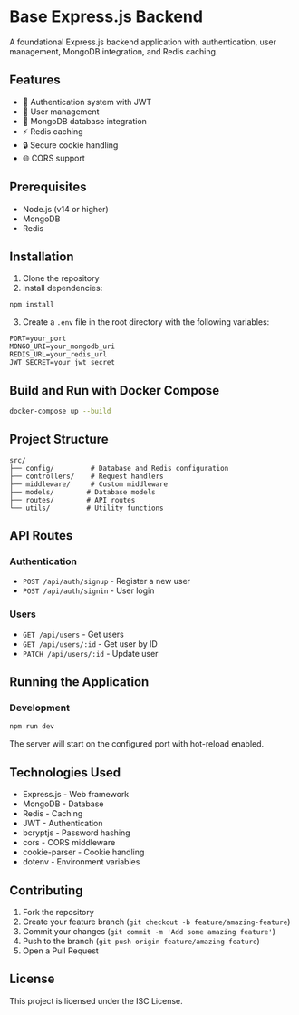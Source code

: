 # Base Express.js Backend

A foundational Express.js backend application with authentication, user management, MongoDB integration, and Redis caching.

## Features

- 🔐 Authentication system with JWT
- 👥 User management
- 📄 MongoDB database integration
- ⚡ Redis caching
- 🔒 Secure cookie handling
- 🌐 CORS support

## Prerequisites

- Node.js (v14 or higher)
- MongoDB
- Redis

## Installation

1. Clone the repository
2. Install dependencies:
```bash
npm install
```
3. Create a `.env` file in the root directory with the following variables:
```
PORT=your_port
MONGO_URI=your_mongodb_uri
REDIS_URL=your_redis_url
JWT_SECRET=your_jwt_secret
```

## Build and Run with Docker Compose

```bash
docker-compose up --build
```

## Project Structure

```
src/
├── config/         # Database and Redis configuration
├── controllers/    # Request handlers
├── middleware/     # Custom middleware
├── models/        # Database models
├── routes/        # API routes
└── utils/         # Utility functions
```

## API Routes

### Authentication
- `POST /api/auth/signup` - Register a new user
- `POST /api/auth/signin` - User login

### Users
- `GET /api/users` - Get users
- `GET /api/users/:id` - Get user by ID
- `PATCH /api/users/:id` - Update user

## Running the Application

### Development
```bash
npm run dev
```

The server will start on the configured port with hot-reload enabled.

## Technologies Used

- Express.js - Web framework
- MongoDB - Database
- Redis - Caching
- JWT - Authentication
- bcryptjs - Password hashing
- cors - CORS middleware
- cookie-parser - Cookie handling
- dotenv - Environment variables

## Contributing

1. Fork the repository
2. Create your feature branch (`git checkout -b feature/amazing-feature`)
3. Commit your changes (`git commit -m 'Add some amazing feature'`)
4. Push to the branch (`git push origin feature/amazing-feature`)
5. Open a Pull Request

## License

This project is licensed under the ISC License.